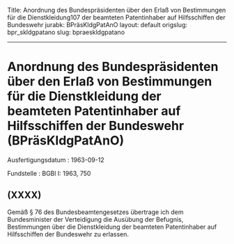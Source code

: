 Title: Anordnung des Bundespräsidenten über den Erlaß von Bestimmungen für die Dienstkleidung107
  der beamteten Patentinhaber auf Hilfsschiffen der Bundeswehr
jurabk: BPräsKldgPatAnO
layout: default
origslug: bpr_skldgpatano
slug: bpraeskldgpatano

---

# Anordnung des Bundespräsidenten über den Erlaß von Bestimmungen für die Dienstkleidung der beamteten Patentinhaber auf Hilfsschiffen der Bundeswehr (BPräsKldgPatAnO)

Ausfertigungsdatum
:   1963-09-12

Fundstelle
:   BGBl I: 1963, 750



## (XXXX)

Gemäß § 76 des Bundesbeamtengesetzes übertrage ich dem Bundesminister
der Verteidigung die Ausübung der Befugnis, Bestimmungen über die
Dienstkleidung der beamteten Patentinhaber auf Hilfsschiffen der
Bundeswehr zu erlassen.

